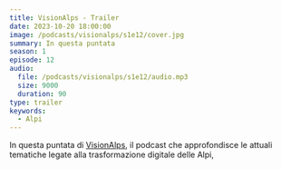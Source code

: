 ```yaml
---
title: VisionAlps - Trailer
date: 2023-10-20 18:00:00
image: /podcasts/visionalps/s1e12/cover.jpg
summary: In questa puntata
season: 1
episode: 12
audio:
  file: /podcasts/visionalps/s1e12/audio.mp3
  size: 9000
  duration: 90
type: trailer
keywords:
  - Alpi
---
```


In questa puntata di [VisionAlps](https://www.visionalps.com/), il podcast che approfondisce le attuali tematiche legate alla trasformazione digitale delle Alpi,